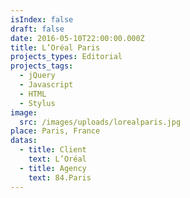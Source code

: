 ```yaml
---
isIndex: false
draft: false
date: 2016-05-10T22:00:00.000Z
title: L’Oréal Paris
projects_types: Editorial
projects_tags:
  - jQuery
  - Javascript
  - HTML
  - Stylus
image:
  src: /images/uploads/lorealparis.jpg
place: Paris, France
datas:
  - title: Client
    text: L’Oréal
  - title: Agency
    text: 84.Paris
---
```

